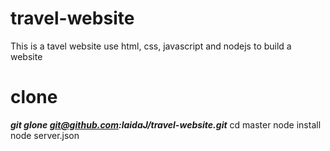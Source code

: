 # travel-website
This is a tavel website
use html, css, javascript and nodejs to build a website

# clone
***git glone git@github.com:laidaJ/travel-website.git***
cd master
node install
node server.json
